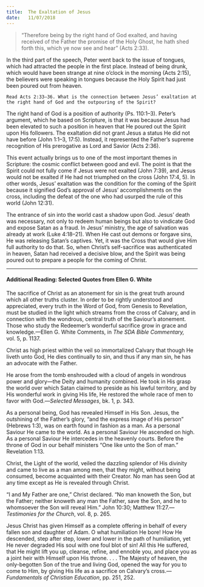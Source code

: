 ```yaml
---
title:  The Exaltation of Jesus
date:   11/07/2018
---
```


> <p></p>
> “Therefore being by the right hand of God exalted, and having received of the Father the promise of the Holy Ghost, he hath shed forth this, which ye now see and hear” (Acts 2:33).

In the third part of the speech, Peter went back to the issue of tongues, which had attracted the people in the first place. Instead of being drunk, which would have been strange at nine o’clock in the morning (Acts 2:15), the believers were speaking in tongues because the Holy Spirit had just been poured out from heaven.

`Read Acts 2:33–36. What is the connection between Jesus’ exaltation at the right hand of God and the outpouring of the Spirit?`

The right hand of God is a position of authority (Ps. 110:1–3). Peter’s argument, which he based on Scripture, is that it was because Jesus had been elevated to such a position in heaven that He poured out the Spirit upon His followers. The exaltation did not grant Jesus a status He did not have before (John 1:1–3, 17:5). Instead, it represented the Father’s supreme recognition of His prerogative as Lord and Savior (Acts 2:36).

This event actually brings us to one of the most important themes in Scripture: the cosmic conflict between good and evil. The point is that the Spirit could not fully come if Jesus were not exalted (John 7:39), and Jesus would not be exalted if He had not triumphed on the cross (John 17:4, 5). In other words, Jesus’ exaltation was the condition for the coming of the Spirit because it signified God’s approval of Jesus’ accomplishments on the cross, including the defeat of the one who had usurped the rule of this world (John 12:31). 

The entrance of sin into the world cast a shadow upon God. Jesus’ death was necessary, not only to redeem human beings but also to vindicate God and expose Satan as a fraud. In Jesus’ ministry, the age of salvation was already at work (Luke 4:18–21). When He cast out demons or forgave sins, He was releasing Satan’s captives. Yet, it was the Cross that would give Him full authority to do that. So, when Christ’s self-sacrifice was authenticated in heaven, Satan had received a decisive blow, and the Spirit was being poured out to prepare a people for the coming of Christ.

---

#### Additional Reading: Selected Quotes from Ellen G. White

The sacrifice of Christ as an atonement for sin is the great truth around which all other truths cluster. In order to be rightly understood and appreciated, every truth in the Word of God, from Genesis to Revelation, must be studied in the light which streams from the cross of Calvary, and in connection with the wondrous, central truth of the Saviour’s atonement. Those who study the Redeemer’s wonderful sacrifice grow in grace and knowledge.—Ellen G. White Comments, in _The SDA Bible Commentary,_ vol. 5, p. 1137.  

Christ as high priest within the veil so immortalized Calvary that though He liveth unto God, He dies continually to sin, and thus if any man sin, he has an advocate with the Father. 

He arose from the tomb enshrouded with a cloud of angels in wondrous power and glory—the Deity and humanity combined. He took in His grasp the world over which Satan claimed to preside as his lawful territory, and by His wonderful work in giving His life, He restored the whole race of men to favor with God.—_Selected Messages_, bk. 1, p. 343. 

As a personal being, God has revealed Himself in His Son. Jesus, the outshining of the Father’s glory, “and the express image of His person” (Hebrews 1:3), was on earth found in fashion as a man. As a personal Saviour He came to the world. As a personal Saviour He ascended on high. As a personal Saviour He intercedes in the heavenly courts. Before the throne of God in our behalf ministers “One like unto the Son of man.” Revelation 1:13. 

Christ, the Light of the world, veiled the dazzling splendor of His divinity and came to live as a man among men, that they might, without being consumed, become acquainted with their Creator. No man has seen God at any time except as He is revealed through Christ. 

“I and My Father are one,” Christ declared. “No man knoweth the Son, but the Father; neither knoweth any man the Father, save the Son, and he to whomsoever the Son will reveal Him.” John 10:30; Matthew 11:27.—_Testimonies for the Church_, vol. 8, p. 265.  

Jesus Christ has given Himself as a complete offering in behalf of every fallen son and daughter of Adam. O what humiliation He bore! How He descended, step after step, lower and lower in the path of humiliation, yet He never degraded His soul with one foul blot of sin! All this He suffered, that He might lift you up, cleanse, refine, and ennoble you, and place you as a joint heir with Himself upon His throne. . . . The Majesty of heaven, the only-begotten Son of the true and living God, opened the way for you to come to Him, by giving His life as a sacrifice on Calvary’s cross.—_Fundamentals of Christian Education_, pp. 251, 252.